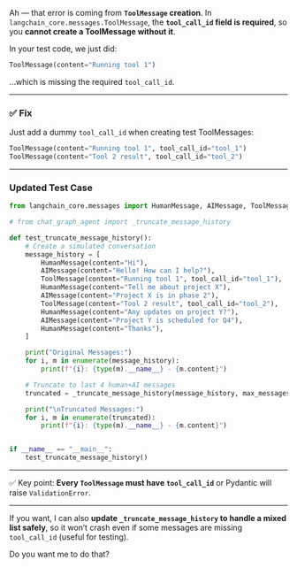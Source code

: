 Ah — that error is coming from **`ToolMessage` creation**. In `langchain_core.messages.ToolMessage`, the **`tool_call_id` field is required**, so you **cannot create a ToolMessage without it**.

In your test code, we just did:

```python
ToolMessage(content="Running tool 1")
```

…which is missing the required `tool_call_id`.

---

### ✅ Fix

Just add a dummy `tool_call_id` when creating test ToolMessages:

```python
ToolMessage(content="Running tool 1", tool_call_id="tool_1")
ToolMessage(content="Tool 2 result", tool_call_id="tool_2")
```

---

### Updated Test Case

```python
from langchain_core.messages import HumanMessage, AIMessage, ToolMessage

# from chat_graph_agent import _truncate_message_history

def test_truncate_message_history():
    # Create a simulated conversation
    message_history = [
        HumanMessage(content="Hi"),
        AIMessage(content="Hello! How can I help?"),
        ToolMessage(content="Running tool 1", tool_call_id="tool_1"),
        HumanMessage(content="Tell me about project X"),
        AIMessage(content="Project X is in phase 2"),
        ToolMessage(content="Tool 2 result", tool_call_id="tool_2"),
        HumanMessage(content="Any updates on project Y?"),
        AIMessage(content="Project Y is scheduled for Q4"),
        HumanMessage(content="Thanks"),
    ]

    print("Original Messages:")
    for i, m in enumerate(message_history):
        print(f"{i}: {type(m).__name__} - {m.content}")

    # Truncate to last 4 human+AI messages
    truncated = _truncate_message_history(message_history, max_messages=4)

    print("\nTruncated Messages:")
    for i, m in enumerate(truncated):
        print(f"{i}: {type(m).__name__} - {m.content}")


if __name__ == "__main__":
    test_truncate_message_history()
```

---

✅ Key point: **Every `ToolMessage` must have `tool_call_id`** or Pydantic will raise `ValidationError`.

---

If you want, I can also **update `_truncate_message_history` to handle a mixed list safely**, so it won’t crash even if some messages are missing `tool_call_id` (useful for testing).

Do you want me to do that?
